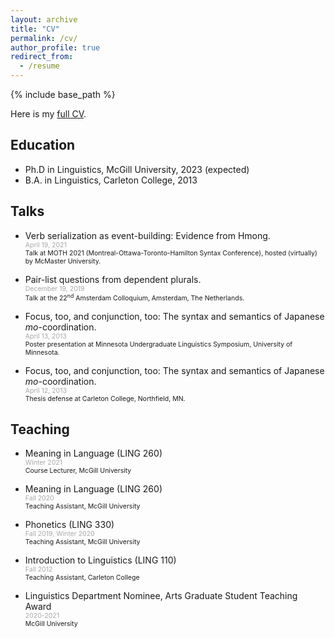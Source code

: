 ```yaml
---
layout: archive
title: "CV"
permalink: /cv/
author_profile: true
redirect_from:
  - /resume
---
```


<!-- Don't forget! To force a line break in Markdown, end the line with two spaces and then hit return, -->

{% include base_path %}

Here is my [full CV](/files/Johnston_CV.pdf "CV").

## Education

* Ph.D in Linguistics, McGill University, 2023 (expected)
* B.A. in Linguistics, Carleton College, 2013

## Talks

*	Verb serialization as event-building: Evidence from Hmong.  
	<span style="color:darkgray; font-size:0.75em">April 19, 2021</span>  
	<span style="font-size:0.75em">Talk at MOTH 2021 (Montreal-Ottawa-Toronto-Hamilton Syntax Conference), hosted (virtually) by McMaster University.</span>

*	Pair-list questions from dependent plurals.  
	<span style="color:darkgray; font-size:0.75em">December 19, 2019</span>  
	<span style="font-size:0.75em">Talk at the 22<sup>nd</sup> Amsterdam Colloquium, Amsterdam, The Netherlands.</span>

*	Focus, too, and conjunction, too: The syntax and semantics of Japanese *mo*-coordination.  
	<span style="color:darkgray; font-size:0.75em">April 13, 2013</span>  
	<span style="font-size:0.75em">Poster presentation at Minnesota Undergraduate Linguistics Symposium, University of Minnesota.</span>  
		
*	Focus, too, and conjunction, too: The syntax and semantics of Japanese *mo*-coordination.  
	<span style="color:darkgray; font-size:0.75em">April 12, 2013</span>  
	<span style="font-size:0.75em">Thesis defense at Carleton College, Northfield, MN.</span>  
	  
## Teaching

* 	Meaning in Language (LING 260)  
	<span style="color:darkgray; font-size:0.75em">Winter 2021</span>  
	<span style="font-size:0.75em">Course Lecturer, McGill University</span>

* 	Meaning in Language (LING 260)  
	<span style="color:darkgray; font-size:0.75em">Fall 2020</span>  
	<span style="font-size:0.75em">Teaching Assistant, McGill University</span>  

* 	Phonetics (LING 330)  
	<span style="color:darkgray; font-size:0.75em">Fall 2019, Winter 2020</span>  
	<span style="font-size:0.75em">Teaching Assistant, McGill University</span>  
	
* 	Introduction to Linguistics (LING 110)  
	<span style="color:darkgray; font-size:0.75em">Fall 2012</span>  
	<span style="font-size:0.75em">Teaching Assistant, Carleton College</span>  
	
* 	Linguistics Department Nominee, Arts Graduate Student Teaching Award  
	<span style="color:darkgray; font-size:0.75em">2020-2021</span>  
	<span style="font-size:0.75em">McGill University</span>  
